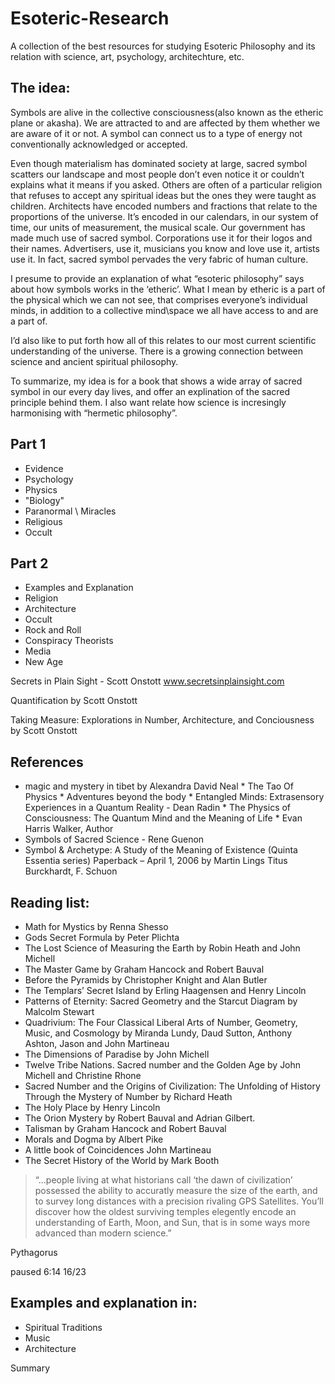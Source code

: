 # Esoteric-Research
A collection of the best resources for studying Esoteric Philosophy and its relation with science, art, psychology, architechture, etc.

## The idea:

Symbols are alive in the collective consciousness(also known as the etheric plane or akasha).  We are attracted to and are affected by them whether we are aware of it or not.  A symbol can connect us to a type of energy not conventionally acknowledged or accepted.  

Even though materialism has dominated society at large, sacred symbol scatters our landscape and most people don’t even notice it or couldn’t explains what it means if you asked.  Others are often of a particular religion that refuses to accept any spiritual ideas but the ones they were taught as children.  Architects have encoded numbers and fractions that relate to the proportions of the universe. It’s encoded in our calendars, in our system of time, our units of measurement, the musical scale.  Our government has made much use of sacred symbol. Corporations use it for their logos and their names.  Advertisers, use it, musicians you know and love use it, artists use it.  In fact, sacred symbol pervades the very fabric of human culture.

I presume to provide an explanation of what “esoteric philosophy” says about how symbols works in the ‘etheric’.  What I mean by etheric is a part of the physical which we can not see, that comprises everyone’s individual minds, in addition to a collective mind\space we all have access to and are a part of.

I’d also like to put forth how all of this relates to our most current scientific understanding of the universe.  There is a growing connection between science and ancient spiritual philosophy.

To summarize, my idea is for a book that shows a wide array of sacred symbol in our every day lives, and offer an explination of the sacred principle behind them.  I also want relate how science is incresingly harmonising with “hermetic philosophy”.

## Part 1
* Evidence
* Psychology
* Physics
* "Biology"
* Paranormal \ Miracles
* Religious
* Occult
## Part 2 
* Examples and Explanation
* Religion
* Architecture
* Occult 
* Rock and Roll
* Conspiracy Theorists
* Media
* New Age	

Secrets in Plain Sight - Scott Onstott
www.secretsinplainsight.com

Quantification by Scott Onstott

Taking Measure: Explorations in Number, Architecture, and Conciousness by Scott Onstott

## References
* magic and mystery in tibet by Alexandra David Neal 
* The Tao Of Physics 
* Adventures beyond the body
* Entangled Minds: Extrasensory Experiences in a Quantum Reality - Dean Radin
* The Physics of Consciousness: The Quantum Mind and the Meaning of Life
* Evan Harris Walker, Author
* Symbols of Sacred Science - Rene Guenon
* Symbol & Archetype: A Study of the Meaning of Existence (Quinta Essentia series) Paperback – April 1, 2006 by Martin Lings Titus Burckhardt,  F. Schuon

## Reading list:
- Math for Mystics by Renna Shesso
- Gods Secret Formula by Peter Plichta
- The Lost Science of Measuring the Earth by Robin Heath and John Michell
- The Master Game by Graham Hancock and Robert Bauval
- Before the Pyramids by Christopher Knight and Alan Butler
- The Templars’ Secret Island by Erling Haagensen and Henry Lincoln
- Patterns of Eternity: Sacred Geometry and the Starcut Diagram by Malcolm Stewart
- Quadrivium: The Four Classical Liberal Arts of Number, Geometry, Music, and Cosmology by Miranda Lundy, Daud Sutton, Anthony Ashton, Jason and John Martineau
- The Dimensions of Paradise by John Michell
- Twelve Tribe Nations.  Sacred number and the Golden Age by John Michell and Christine Rhone
- Sacred Number and the Origins of Civilization: The Unfolding of History Through the Mystery of Number by Richard Heath 
- The Holy Place by Henry Lincoln
- The Orion Mystery by Robert Bauval and Adrian Gilbert.
- Talisman by Graham Hancock and Robert Bauval
- Morals and Dogma by Albert Pike
- A little book of Coincidences John Martineau
- The Secret History of the World by Mark Booth

>“...people living at what historians call ‘the dawn of civilization’ possessed the ability to accuratly measure the size of the earth, and to survey long distances with a precision rivaling GPS Satellites.  You’ll discover how the oldest surviving temples elegently encode an understanding of Earth, Moon, and Sun, that is in some ways more advanced than modern science.”

Pythagorus

paused 6:14 16/23


## Examples and explanation in:
* Spiritual Traditions
* Music
* Architecture
	
Summary

